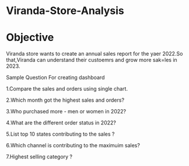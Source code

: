 # Viranda-Store-Analysis
#                                       Objective
Viranda store wants to create an annual sales report for the yaer 2022.So that,Viranda can understand their custoemrs and grow more sak=les in 2023.

Sample Question For creating dashboard

1.Compare the sales and orders using single chart.

2.Which month got the highest sales and orders?

3.Who purchased more - men or women in 2022?

4.What are the different order status in 2022?

5.List top 10 states contributing to the sales ?

6.Which channel is contributing to the maximuim sales?

7.Highest selling category ?
